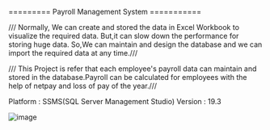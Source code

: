 ========= Payroll Management System ===========

/// Normally, We can create and stored the data in Excel Workbook to visualize the required data. But,it can slow down the performance for storing huge data.
So,We can maintain and design the database and we can import the required data at any time.///

/// This Project is refer that each employee's payroll data can maintain and stored in the database.Payroll can be calculated for employees 
with the help of netpay and loss of pay of the year.///

Platform : SSMS(SQL Server Management Studio)
Version : 19.3


![image](https://github.com/PooraniPrabu/Payroll_Management_System/assets/126182189/5f5e66e8-699b-4477-b0f9-1fe583d657f5)

